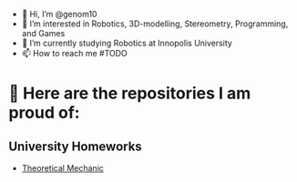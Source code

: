 - 👋 Hi, I’m @genom10
- 👀 I’m interested in Robotics, 3D-modelling, Stereometry, Programming, and Games
- 🌱 I’m currently studying Robotics at Innopolis University
- 📫 How to reach me #TODO


# 📓 Here are the repositories I am proud of:
## University Homeworks
- [Theoretical Mechanic](https://github.com/genom10/Theoretical-Mechanics)

<!---
genom10/genom10 is a ✨ special ✨ repository because its `README.md` (this file) appears on your GitHub profile.
You can click the Preview link to take a look at your changes.
--->
